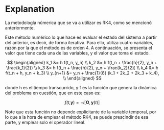 # Explanation

La metodología númerica que se va a utilizar es RK4, como se mencionó anteriormente.

Este método numérico lo que hace es evaluar el estado del sistema a partir del anterior, es decir, de forma iterativa. Para ello, utiliza cuatro variables, razón por la que el método es de orden 4. A continuación, se presenta el valor que tiene cada una de las variables, y el valor que toma el estado.

$$
\begin{aligned}
    k_1 &= h f(t_n, y_n) \\
    k_2 &= h f(t_n + \frac{h}{2}, y_n + \frac{k_1}{2})  \\
    k_3 &= h f(t_n + \frac{h}{2}, y_n + \frac{k_2}{2})  \\
    k_4 &= h f(t_n + h, y_n + k_3)  \\
    y_{n+1} &= y_n + \frac{1}{6} (k_1 + 2k_2 + 2k_3 + k_4), \\
\end{aligned}
$$

donde h es el tiempo transcurrido, y f es la función que genera la dinámica del problema en cuestión, que en este caso es: 

$$
\begin{equation}
  \textit{f(t,} \textbf{y}) = -i[\textbf{O}, \textbf{y} (\textit{t})]
\end{equation}
$$

Note que esta función no depende explícitante de la variable temporal, por lo que a la hora de emplear el método RK4, se puede prescindir de esa parte, y emplear solo el operador lineal.



